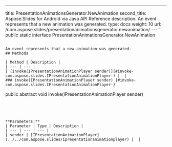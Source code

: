 ---
title: PresentationAnimationsGenerator.NewAnimation
second_title: Aspose.Slides for Android via Java API Reference
description: An event represents that a new animation was generated.
type: docs
weight: 10
url: /com.aspose.slides/presentationanimationsgenerator.newanimation/
---```
public static interface PresentationAnimationsGenerator.NewAnimation
```

An event represents that a new animation was generated.
## Methods

| Method | Description |
| --- | --- |
| [invoke(IPresentationAnimationPlayer sender)](#invoke-com.aspose.slides.IPresentationAnimationPlayer-) |  |
### invoke(IPresentationAnimationPlayer sender) {#invoke-com.aspose.slides.IPresentationAnimationPlayer-}
```
public abstract void invoke(IPresentationAnimationPlayer sender)
```




**Parameters:**
| Parameter | Type | Description |
| --- | --- | --- |
| sender | [IPresentationAnimationPlayer](../../com.aspose.slides/ipresentationanimationplayer) |  |

